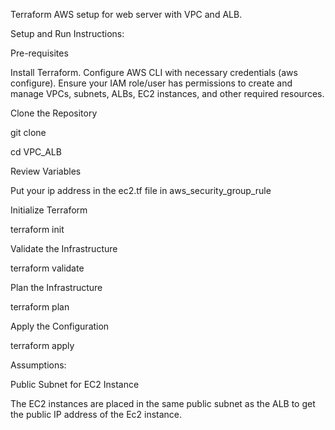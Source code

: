 Terraform AWS setup for web server with VPC and ALB.

Setup and Run Instructions:

Pre-requisites

Install Terraform.
Configure AWS CLI with necessary credentials (aws configure).
Ensure your IAM role/user has permissions to create and manage VPCs, subnets, ALBs, EC2 instances, and other required resources.

Clone the Repository

git clone

cd VPC_ALB

Review Variables

Put your ip address in the ec2.tf file in aws_security_group_rule

Initialize Terraform

terraform init


Validate the Infrastructure

terraform validate

Plan the Infrastructure

terraform plan

Apply the Configuration

terraform apply


Assumptions:

Public Subnet for EC2 Instance

The EC2 instances are placed in the same public subnet as the ALB to get the public IP address of the Ec2 instance.